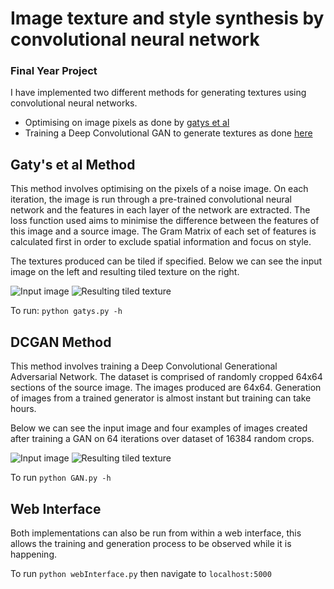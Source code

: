 # Image texture and style synthesis by convolutional neural network
### Final Year Project 

I have implemented two different methods for generating textures using convolutional neural networks.
* Optimising on image pixels as done by [gatys et al](https://arxiv.org/pdf/1505.07376.pdf)
* Training a Deep Convolutional GAN to generate textures as done [here](https://arxiv.org/pdf/1511.06434.pdf)

## Gaty's et al Method
This method involves optimising on the pixels of a noise image. On each iteration, the image is run through a pre-trained convolutional neural network and the features in each layer of the network are extracted. The loss function used aims to minimise the difference between the features of this image and a source image. The Gram Matrix of each set of features is calculated first in order to exclude spatial information and focus on style.

The textures produced can be tiled if specified. Below we can see the input image on the left and resulting tiled texture on the right.

![Input image](http://harrybp.github.io/texture_images/gatys_input.jpg)
![Resulting tiled texture](http://harrybp.github.io/texture_images/gatys_tiled.jpg)

To run: `python gatys.py -h`

## DCGAN Method
This method involves training a Deep Convolutional Generational Adversarial Network. The dataset is comprised of randomly cropped 64x64 sections of the source image. The images produced are 64x64. Generation of images from a trained generator is almost instant but training can take hours.

Below we can see the input image and four examples of images created after training a GAN on 64 iterations over dataset of 16384 random crops.

![Input image](http://harrybp.github.io/texture_images/GAN_input.jpg)
![Resulting tiled texture](http://harrybp.github.io/texture_images/GAN_result.jpg)

To run `python GAN.py -h`

## Web Interface
Both implementations can also be run from within a web interface, this allows the training and generation process to be observed while it is happening.

To run `python webInterface.py` then navigate to `localhost:5000`
